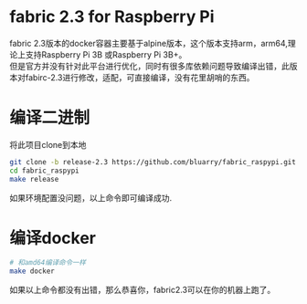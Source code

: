 # fabric 2.3 for Raspberry Pi
fabric 2.3版本的docker容器主要基于alpine版本，这个版本支持arm，arm64,理论上支持Raspberry Pi 3B 或Raspberry Pi 3B+。<br/>
但是官方并没有针对此平台进行优化，同时有很多库依赖问题导致编译出错，此版本对fabirc-2.3进行修改，适配，可直接编译，没有花里胡哨的东西。
# 编译二进制
将此项目clone到本地
```bash
git clone -b release-2.3 https://github.com/bluarry/fabric_raspypi.git
cd fabric_raspypi
make release
```
如果环境配置没问题，以上命令即可编译成功.
# 编译docker
```bash
# 和amd64编译命令一样
make docker 
```

如果以上命令都没有出错，那么恭喜你，fabric2.3可以在你的机器上跑了。


